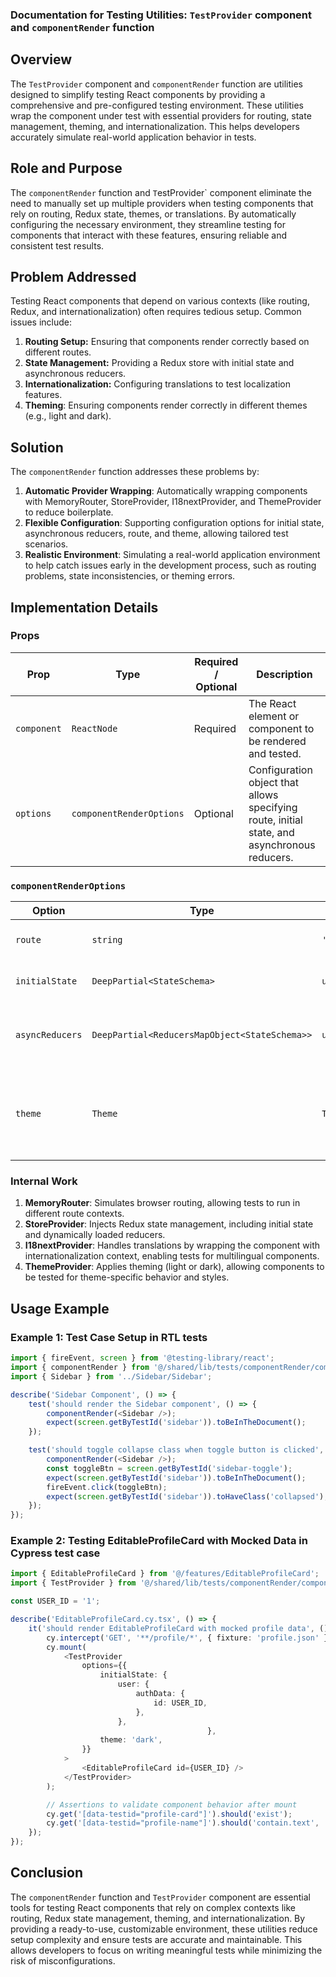 ### Documentation for Testing Utilities: `TestProvider` component and `componentRender` function

## Overview

The `TestProvider` component and `componentRender` function are utilities designed to simplify testing React components by providing a comprehensive and pre-configured testing environment. These utilities wrap the component under test with essential providers for routing, state management, theming, and internationalization. This helps developers accurately simulate real-world application behavior in tests.

## Role and Purpose

The `componentRender` function and `T`estProvider` component eliminate the need to manually set up multiple providers when testing components that rely on routing, Redux state, themes, or translations. By automatically configuring the necessary environment, they streamline testing for components that interact with these features, ensuring reliable and consistent test results.
## Problem Addressed

Testing React components that depend on various contexts (like routing, Redux, and internationalization) often requires tedious setup. Common issues include:
1. **Routing Setup:** Ensuring that components render correctly based on different routes.
2. **State Management:** Providing a Redux store with initial state and asynchronous reducers.
3. **Internationalization:** Configuring translations to test localization features.
4. **Theming**: Ensuring components render correctly in different themes (e.g., light and dark).

## Solution

The `componentRender` function addresses these problems by:
1. **Automatic Provider Wrapping**: Automatically wrapping components with MemoryRouter, StoreProvider, I18nextProvider, and ThemeProvider to reduce boilerplate.
2. **Flexible Configuration**: Supporting configuration options for initial state, asynchronous reducers, route, and theme, allowing tailored test scenarios.
3. **Realistic Environment**: Simulating a real-world application environment to help catch issues early in the development process, such as routing problems, state inconsistencies, or theming errors.
## Implementation Details

### Props

| Prop           | Type                 | Required / Optional | Description                                                                                         |
|----------------|----------------------|---------------------|-----------------------------------------------------------------------------------------------------|
| `component`    | `ReactNode`          | Required            | The React element or component to be rendered and tested.                                           |
| `options`      | `componentRenderOptions` | Optional            | Configuration object that allows specifying route, initial state, and asynchronous reducers.       |

### `componentRenderOptions`

| Option         | Type                                    | Default     | Description                                                                                        |
|----------------|-----------------------------------------|-------------|----------------------------------------------------------------------------------------------------|
| `route`        | `string`                                | `'/'`       | The initial route for the `MemoryRouter`.                                                         |
| `initialState` | `DeepPartial<StateSchema>`              | `undefined` | Initial state for the Redux store.                                                                 |
| `asyncReducers`| `DeepPartial<ReducersMapObject<StateSchema>>` | `undefined` | Asynchronous reducers to be applied to the Redux store.                                            |
| `theme`| `Theme` | `Theme.LIGHT` | Specifies the theme (light or dark) for testing components with theme-based styling.|

### Internal Work

1. **MemoryRouter**: Simulates browser routing, allowing tests to run in different route contexts.
2. **StoreProvider**: Injects Redux state management, including initial state and dynamically loaded reducers.
3. **I18nextProvider**: Handles translations by wrapping the component with internationalization context, enabling tests for multilingual components.
4. **ThemeProvider**: Applies theming (light or dark), allowing components to be tested for theme-specific behavior and styles.

## Usage Example

### Example 1: Test Case Setup in RTL tests

```typescript jsx
import { fireEvent, screen } from '@testing-library/react';
import { componentRender } from '@/shared/lib/tests/componentRender/componentRender';
import { Sidebar } from '../Sidebar/Sidebar';

describe('Sidebar Component', () => {
    test('should render the Sidebar component', () => {
        componentRender(<Sidebar />);
        expect(screen.getByTestId('sidebar')).toBeInTheDocument();
    });

    test('should toggle collapse class when toggle button is clicked', () => {
        componentRender(<Sidebar />);
        const toggleBtn = screen.getByTestId('sidebar-toggle');
        expect(screen.getByTestId('sidebar')).toBeInTheDocument();
        fireEvent.click(toggleBtn);
        expect(screen.getByTestId('sidebar')).toHaveClass('collapsed');
    });
});
```

### Example 2: Testing EditableProfileCard with Mocked Data in Cypress test case

```typescript jsx
import { EditableProfileCard } from '@/features/EditableProfileCard';
import { TestProvider } from '@/shared/lib/tests/componentRender/componentRender';

const USER_ID = '1';

describe('EditableProfileCard.cy.tsx', () => {
    it('should render EditableProfileCard with mocked profile data', () => {
        cy.intercept('GET', '**/profile/*', { fixture: 'profile.json' });
        cy.mount(
            <TestProvider
                options={{
                    initialState: {
                        user: {
                            authData: {
                                id: USER_ID, 
                            },
                        },
                                            },
                    theme: 'dark', 
                }}
            >
                <EditableProfileCard id={USER_ID} />
            </TestProvider>
        );

        // Assertions to validate component behavior after mount
        cy.get('[data-testid="profile-card"]').should('exist'); 
        cy.get('[data-testid="profile-name"]').should('contain.text', 'Test user');  
    });
});
```
## Conclusion
The `componentRender` function and `TestProvider` component are essential tools for testing React components that rely on complex contexts like routing, Redux state management, theming, and internationalization. By providing a ready-to-use, customizable environment, these utilities reduce setup complexity and ensure tests are accurate and maintainable. This allows developers to focus on writing meaningful tests while minimizing the risk of misconfigurations.
